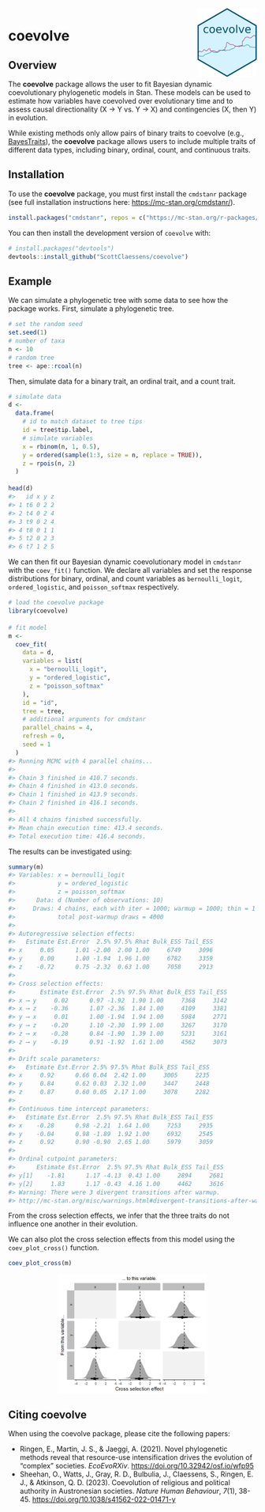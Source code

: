 
<!-- README.md is generated from README.Rmd. Please edit that file -->

<img src="man/figures/logo.png" align="right" height="139" alt="" />

# coevolve

<!-- badges: start -->
<!-- badges: end -->

## Overview

The **coevolve** package allows the user to fit Bayesian dynamic
coevolutionary phylogenetic models in Stan. These models can be used to
estimate how variables have coevolved over evolutionary time and to
assess causal directionality (X → Y vs. Y → X) and contingencies (X,
then Y) in evolution.

While existing methods only allow pairs of binary traits to coevolve
(e.g.,
[BayesTraits](https://www.evolution.reading.ac.uk/BayesTraitsV4.1.2/BayesTraitsV4.1.2.html)),
the **coevolve** package allows users to include multiple traits of
different data types, including binary, ordinal, count, and continuous
traits.

## Installation

To use the **coevolve** package, you must first install the `cmdstanr`
package (see full installation instructions here:
<https://mc-stan.org/cmdstanr/>).

``` r
install.packages("cmdstanr", repos = c("https://mc-stan.org/r-packages/", getOption("repos")))
```

You can then install the development version of `coevolve` with:

``` r
# install.packages("devtools")
devtools::install_github("ScottClaessens/coevolve")
```

## Example

We can simulate a phylogenetic tree with some data to see how the
package works. First, simulate a phylogenetic tree.

``` r
# set the random seed
set.seed(1)
# number of taxa
n <- 10
# random tree
tree <- ape::rcoal(n)
```

Then, simulate data for a binary trait, an ordinal trait, and a count
trait.

``` r
# simulate data
d <- 
  data.frame(
    # id to match dataset to tree tips
    id = tree$tip.label,
    # simulate variables
    x = rbinom(n, 1, 0.5),
    y = ordered(sample(1:3, size = n, replace = TRUE)),
    z = rpois(n, 2)
  )

head(d)
#>   id x y z
#> 1 t6 0 2 2
#> 2 t4 0 2 4
#> 3 t9 0 2 4
#> 4 t8 0 1 1
#> 5 t2 0 2 3
#> 6 t7 1 2 5
```

We can then fit our Bayesian dynamic coevolutionary model in `cmdstanr`
with the `coev_fit()` function. We declare all variables and set the
response distributions for binary, ordinal, and count variables as
`bernoulli_logit`, `ordered_logistic`, and `poisson_softmax`
respectively.

``` r
# load the coevolve package
library(coevolve)

# fit model
m <-
  coev_fit(
    data = d,
    variables = list(
      x = "bernoulli_logit",
      y = "ordered_logistic",
      z = "poisson_softmax"
    ),
    id = "id",
    tree = tree,
    # additional arguments for cmdstanr
    parallel_chains = 4,
    refresh = 0,
    seed = 1
  )
#> Running MCMC with 4 parallel chains...
#> 
#> Chain 3 finished in 410.7 seconds.
#> Chain 4 finished in 413.0 seconds.
#> Chain 1 finished in 413.9 seconds.
#> Chain 2 finished in 416.1 seconds.
#> 
#> All 4 chains finished successfully.
#> Mean chain execution time: 413.4 seconds.
#> Total execution time: 416.4 seconds.
```

The results can be investigated using:

``` r
summary(m)
#> Variables: x = bernoulli_logit 
#>            y = ordered_logistic 
#>            z = poisson_softmax 
#>      Data: d (Number of observations: 10)
#>     Draws: 4 chains, each with iter = 1000; warmup = 1000; thin = 1
#>            total post-warmup draws = 4000
#> 
#> Autoregressive selection effects:
#>   Estimate Est.Error  2.5% 97.5% Rhat Bulk_ESS Tail_ESS
#> x     0.05      1.01 -2.00  2.00 1.00     6749     3096
#> y     0.00      1.00 -1.94  1.96 1.00     6782     3359
#> z    -0.72      0.75 -2.32  0.63 1.00     7058     2913
#> 
#> Cross selection effects:
#>       Estimate Est.Error  2.5% 97.5% Rhat Bulk_ESS Tail_ESS
#> x ⟶ y     0.02      0.97 -1.92  1.90 1.00     7368     3142
#> x ⟶ z    -0.36      1.07 -2.36  1.84 1.00     4109     3381
#> y ⟶ x     0.01      1.00 -1.94  1.94 1.00     5984     2771
#> y ⟶ z    -0.20      1.10 -2.30  1.99 1.00     3267     3170
#> z ⟶ x    -0.28      0.84 -1.90  1.39 1.00     5231     3161
#> z ⟶ y    -0.19      0.91 -1.92  1.61 1.00     4562     3073
#> 
#> Drift scale parameters:
#>   Estimate Est.Error 2.5% 97.5% Rhat Bulk_ESS Tail_ESS
#> x     0.92      0.66 0.04  2.42 1.00     3005     2235
#> y     0.84      0.62 0.03  2.32 1.00     3447     2448
#> z     0.87      0.60 0.05  2.17 1.00     3078     2282
#> 
#> Continuous time intercept parameters:
#>   Estimate Est.Error  2.5% 97.5% Rhat Bulk_ESS Tail_ESS
#> x    -0.28      0.98 -2.21  1.64 1.00     7253     2935
#> y    -0.04      0.98 -1.89  1.92 1.00     6932     2545
#> z     0.92      0.90 -0.90  2.65 1.00     5979     3059
#> 
#> Ordinal cutpoint parameters:
#>      Estimate Est.Error  2.5% 97.5% Rhat Bulk_ESS Tail_ESS
#> y[1]    -1.81      1.17 -4.13  0.43 1.00     2894     2681
#> y[2]     1.83      1.17 -0.43  4.16 1.00     4462     3616
#> Warning: There were 3 divergent transitions after warmup.
#> http://mc-stan.org/misc/warnings.html#divergent-transitions-after-warmup
```

From the cross selection effects, we infer that the three traits do not
influence one another in their evolution.

We can also plot the cross selection effects from this model using the
`coev_plot_cross()` function.

``` r
coev_plot_cross(m)
```

<img src="man/figures/README-plot_cross-1.png" width="60%" style="display: block; margin: auto;" />

## Citing coevolve

When using the coevolve package, please cite the following papers:

- Ringen, E., Martin, J. S., & Jaeggi, A. (2021). Novel phylogenetic
  methods reveal that resource-use intensification drives the evolution
  of “complex” societies. *EcoEvoRXiv*.
  <https://doi.org/10.32942/osf.io/wfp95>
- Sheehan, O., Watts, J., Gray, R. D., Bulbulia, J., Claessens, S.,
  Ringen, E. J., & Atkinson, Q. D. (2023). Coevolution of religious and
  political authority in Austronesian societies. *Nature Human
  Behaviour*, *7*(1), 38-45.
  <https://doi.org/10.1038/s41562-022-01471-y>
